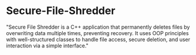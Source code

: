 # Secure-File-Shredder
"Secure File Shredder is a C++ application that permanently deletes files by overwriting data multiple times, preventing recovery. It uses OOP principles with well-structured classes to handle file access, secure deletion, and user interaction via a simple interface."
